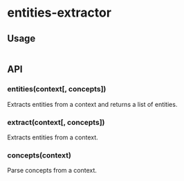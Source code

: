 # entities-extractor

## Usage
```

```

## API

### entities(context[, concepts])

Extracts entities from a context and returns a list of entities.

### extract(context[, concepts])

Extracts entities from a context.

### concepts(context)

Parse concepts from a context.
